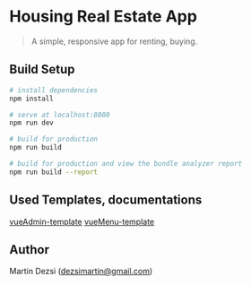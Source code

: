 # Housing Real Estate App

> A simple, responsive app for renting, buying.

## Build Setup

``` bash
# install dependencies
npm install

# serve at localhost:8080
npm run dev

# build for production
npm run build

# build for production and view the bundle analyzer report
npm run build --report
```

## Used Templates, documentations

[vueAdmin-template](https://github.com/PanJiaChen/vueAdmin-template)
[vueMenu-template](https://github.com/jeffminsungkim/vueMenu-template)


## Author
Martin Dezsi (dezsimartin@gmail.com) 

